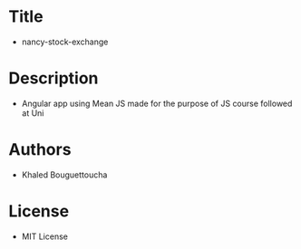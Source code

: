 # Title
- nancy-stock-exchange

# Description
- Angular app using Mean JS made for the purpose of JS course followed at Uni

# Authors 
- Khaled Bouguettoucha

# License
- MIT License
